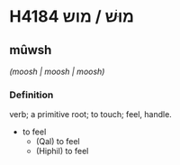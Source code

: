 # H4184 מוּשׁ / מוש

## mûwsh

_(moosh | moosh | moosh)_

### Definition

verb; a primitive root; to touch; feel, handle.

- to feel
    - (Qal) to feel
    - (Hiphil) to feel
